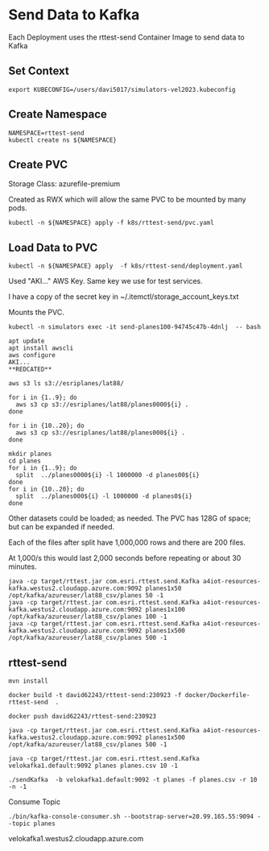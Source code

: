 # Send Data to Kafka

Each Deployment uses the rttest-send Container Image to send data to Kafka

## Set Context

```
export KUBECONFIG=/users/davi5017/simulators-vel2023.kubeconfig
```

## Create Namespace


```
NAMESPACE=rttest-send
kubectl create ns ${NAMESPACE}
```

## Create PVC 

Storage Class: azurefile-premium

Created as RWX which will allow the same PVC to be mounted by many pods. 

```
kubectl -n ${NAMESPACE} apply -f k8s/rttest-send/pvc.yaml
```

## Load Data to PVC

```
kubectl -n ${NAMESPACE} apply  -f k8s/rttest-send/deployment.yaml
```


Used "AKI..." AWS Key.  Same key we use for test services.  

I have a copy of the secret key in ~/.itemctl/storage_account_keys.txt


Mounts the PVC.

```
kubectl -n simulators exec -it send-planes100-94745c47b-4dnlj  -- bash
```


```
apt update
apt install awscli
aws configure
AKI...
**REDCATED**
```


```
aws s3 ls s3://esriplanes/lat88/
```

```
for i in {1..9}; do
  aws s3 cp s3://esriplanes/lat88/planes0000${i} . 
done
```

```
for i in {10..20}; do
  aws s3 cp s3://esriplanes/lat88/planes000${i} . 
done
```

```
mkdir planes
cd planes
for i in {1..9}; do
  split  ../planes0000${i} -l 1000000 -d planes00${i}
done
for i in {10..20}; do
  split  ../planes000${i} -l 1000000 -d planes0${i}
done
```

Other datasets could be loaded; as needed.  The PVC has 128G of space; but can be expanded if needed. 

Each of the files after split have 1,000,000 rows and there are 200 files.

At 1,000/s this would last 2,000 seconds before repeating or about 30 minutes. 



```
java -cp target/rttest.jar com.esri.rttest.send.Kafka a4iot-resources-kafka.westus2.cloudapp.azure.com:9092 planes1x50 /opt/kafka/azureuser/lat88_csv/planes 50 -1
java -cp target/rttest.jar com.esri.rttest.send.Kafka a4iot-resources-kafka.westus2.cloudapp.azure.com:9092 planes1x100 /opt/kafka/azureuser/lat88_csv/planes 100 -1
java -cp target/rttest.jar com.esri.rttest.send.Kafka a4iot-resources-kafka.westus2.cloudapp.azure.com:9092 planes1x500 /opt/kafka/azureuser/lat88_csv/planes 500 -1
```
## rttest-send

```
mvn install 
```

```
docker build -t david62243/rttest-send:230923 -f docker/Dockerfile-rttest-send  .
```

```
docker push david62243/rttest-send:230923 
```

```
java -cp target/rttest.jar com.esri.rttest.send.Kafka a4iot-resources-kafka.westus2.cloudapp.azure.com:9092 planes1x500 /opt/kafka/azureuser/lat88_csv/planes 500 -1
```

```
java -cp target/rttest.jar com.esri.rttest.send.Kafka velokafka1.default:9092 planes planes.csv 10 -1
```

```
./sendKafka  -b velokafka1.default:9092 -t planes -f planes.csv -r 10 -n -1 
```

Consume Topic

```
./bin/kafka-console-consumer.sh --bootstrap-server=20.99.165.55:9094 --topic planes
```

velokafka1.westus2.cloudapp.azure.com

